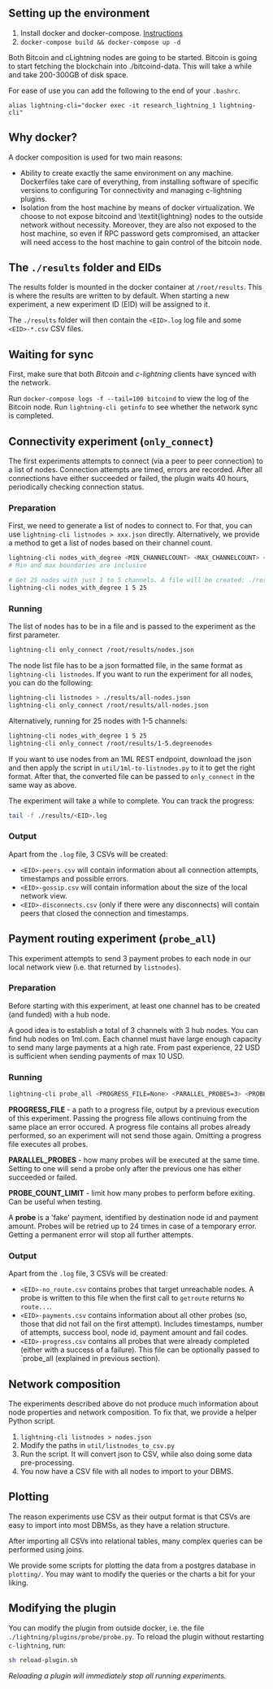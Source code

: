 ## Setting up the environment

1. Install docker and docker-compose. [Instructions](https://docs.docker.com/compose/install/)
2. `docker-compose build && docker-compose up -d`

Both Bitcoin and cLightning nodes are going to be started.
Bitcoin is going to start fetching the blockchain into ./bitcoind-data. This will take a while and take 200-300GB of disk space.

For ease of use you can add the following to the end of your `.bashrc`.
```
alias lightning-cli="docker exec -it research_lightning_1 lightning-cli"
```

## Why docker?
A docker composition is used for two main reasons:
 - Ability to create exactly the same environment on any machine. Dockerfiles take care of everything, from installing software of specific versions to configuring Tor connectivity and managing c-lightning plugins. 
 - Isolation from the host machine by means of docker virtualization. We choose to not expose bitcoind and \textit{lightning} nodes to the outside network without necessity. Moreover, they are also not exposed to the host machine, so even if RPC password gets compromised, an attacker will need access to the host machine to gain control of the bitcoin node.


## The `./results` folder and EIDs
The results folder is mounted in the docker container at `/root/results`. This is where the results are written to by default.
When starting a new experiment, a new experiment ID (EID) will be assigned to it. 

The `./results` folder will then contain the `<EID>.log` log file and some `<EID>-*.csv` CSV files.  

## Waiting for sync
First, make sure that both *Bitcoin* and *c-lightning* clients have synced with the network.

Run `docker-compose logs -f --tail=100 bitcoind` to view the log of the Bitcoin node. 
Run `lightning-cli getinfo` to see whether the network sync is completed.


## Connectivity experiment (`only_connect`)
The first experiments attempts to connect (via a peer to peer connection) to a list of nodes. Connection attempts are timed, errors are recorded.
After all connections have either succeeded or failed, the plugin waits 40 hours, periodically checking connection status.

### Preparation
First, we need to generate a list of nodes to connect to.
For that, you can use `lightning-cli listnodes > xxx.json` directly.
Alternatively, we provide a method to get a list of nodes based on their channel count.
```bash
lightning-cli nodes_with_degree <MIN_CHANNELCOUNT> <MAX_CHANNELCOUNT> <COUNT=50>
# Min and max boundaries are inclusive

# Get 25 nodes with just 1 to 5 channels. A file will be created: ./results/1-5.degreenodes (json formatted)
lightning-cli nodes_with_degree 1 5 25
```

### Running
The list of nodes has to be in a file and is passed to the experiment as the first parameter.
```bash
lightning-cli only_connect /root/results/nodes.json
```
The node list file has to be a json formatted file, in the same format as `lightning-cli listnodes`. If you want to run the experiment for all nodes, you can do the following:
```bash
lightning-cli listnodes > ./results/all-nodes.json
lightning-cli only_connect /root/results/all-nodes.json
```

Alternatively, running for 25 nodes with 1-5 channels:
```bash
lightning-cli nodes_with_degree 1 5 25
lightning-cli only_connect /root/results/1-5.degreenodes
```

If you want to use nodes from an 1ML REST endpoint, download the json and then apply the script in `util/1ml-to-listnodes.py` to it to get the right format.
After that, the converted file can be passed to `only_connect` in the same way as above.


The experiment will take a while to complete. You can track the progress:
```bash
tail -f ./results/<EID>.log
```

### Output
Apart from the `.log` file, 3 CSVs will be created:
 - `<EID>-peers.csv` will contain information about all connection attempts, timestamps and possible errors.
 - `<EID>-gossip.csv` will contain information about the size of the local network view.
 - `<EID>-disconnects.csv` (only if there were any disconnects) will contain peers that closed the connection and timestamps.


## Payment routing experiment (`probe_all`)
This experiment attempts to send 3 payment probes to each node in our local network view (i.e. that returned by `listnodes`).

### Preparation
Before starting with this experiment, at least one channel has to be created (and funded) with a hub node. 

A good idea is to establish a total of 3 channels with 3 hub nodes. You can find hub nodes on 1ml.com. 
Each channel must have large enough capacity to send many large payments at a high rate. 
From past experience, 22 USD is sufficient when sending payments of max 10 USD.

### Running
```bash
lightning-cli probe_all <PROGRESS_FILE=None> <PARALLEL_PROBES=3> <PROBE_COUNT_LIMIT=100000> 
```
**PROGRESS_FILE** - a path to a progress file, output by a previous execution of this experiment. 
Passing the progress file allows continuing from the same place an error occured. A progress file contains all probes already performed, so an experiment will not send those again.
Omitting a progress file executes all probes.

**PARALLEL_PROBES** - how many probes will be executed at the same time. Setting to one will send a probe only after the previous one has either succeeded or failed. 

**PROBE_COUNT_LIMIT** - limit how many probes to perform before exiting. Can be useful when testing.

A **probe** is a 'fake' payment, identified by destination node id and payment amount.
Probes will be retried up to 24 times in case of a temporary error. Getting a permanent error will stop all further attempts.

### Output
Apart from the `.log` file, 3 CSVs will be created:
 - `<EID>-no_route.csv` contains probes that target unreachable nodes. A probe is written to this file when the first call to `getroute` returns `No route...`.
 - `<EID>-payments.csv` contains information about all other probes (so, those that did not fail on the first attempt).
 Includes timestamps, number of attempts, success bool, node id, payment amount and fail codes.
 - `<EID>-progress.csv` contains all probes that were already completed (either with a success of a failure). This file can be optionally passed to `probe_all
 (explained in previous section).
 
## Network composition
The experiments described above do not produce much information about node properties and network composition.
To fix that, we provide a helper Python script.
1. `lightning-cli listnodes > nodes.json`
2. Modify the paths in `util/listnodes_to_csv.py`
3. Run the script. It will convert json to CSV, while also doing some data pre-processing.
4. You now have a CSV file with all nodes to import to your DBMS.
 
## Plotting
The reason experiments use CSV as their output format is that CSVs are easy to import into most DBMSs, as they have a relation structure.

After importing all CSVs into relational tables, many complex queries can be performed using joins.

We provide some scripts for plotting the data from a postgres database in `plotting/`. 
You may want to modify the queries or the charts a bit for your liking.

## Modifying the plugin
You can modify the plugin from outside docker, i.e. the file `./lightning/plugins/probe/probe.py`.
To reload the plugin without restarting `c-lightning`, run: 
```bash
sh reload-plugin.sh
```
*Reloading a plugin will immediately stop all running experiments.*

